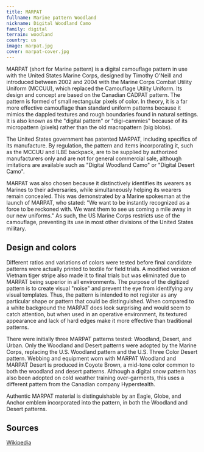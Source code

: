 ```yaml
---
title: MARPAT
fullname: Marine pattern Woodland
nickname: Digital Woodland Camo
family: digital
terrain: woodland
country: us
image: marpat.jpg
cover: marpat-cover.jpg
---
```

MARPAT (short for Marine pattern) is a digital camouflage pattern in use with the United States Marine Corps, designed by Timothy O'Neill and introduced between 2002 and 2004 with the Marine Corps Combat Utility Uniform (MCCUU), which replaced the Camouflage Utility Uniform. Its design and concept are based on the Canadian CADPAT pattern. The pattern is formed of small rectangular pixels of color. In theory, it is a far more effective camouflage than standard uniform patterns because it mimics the dappled textures and rough boundaries found in natural settings. It is also known as the "digital pattern" or "digi-cammies" because of its micropattern (pixels) rather than the old macropattern (big blobs).

The United States government has patented MARPAT, including specifics of its manufacture. By regulation, the pattern and items incorporating it, such as the MCCUU and ILBE backpack, are to be supplied by authorized manufacturers only and are not for general commercial sale, although imitations are available such as "Digital Woodland Camo" or "Digital Desert Camo".

MARPAT was also chosen because it distinctively identifies its wearers as Marines to their adversaries, while simultaneously helping its wearers remain concealed. This was demonstrated by a Marine spokesman at the launch of MARPAT, who stated: "We want to be instantly recognized as a force to be reckoned with. We want them to see us coming a mile away in our new uniforms." As such, the US Marine Corps restricts use of the camouflage, preventing its use in most other divisions of the United States military.

Design and colors
------------------
Different ratios and variations of colors were tested before final candidate patterns were actually printed to textile for field trials. A modified version of Vietnam tiger stripe also made it to final trials but was eliminated due to MARPAT being superior in all environments. The purpose of the digitized pattern is to create visual "noise" and prevent the eye from identifying any visual templates. Thus, the pattern is intended to not register as any particular shape or pattern that could be distinguished. When compared to a white background the MARPAT does look surprising and would seem to catch attention, but when used in an operative environment, its textured appearance and lack of hard edges make it more effective than traditional patterns.

There were initially three MARPAT patterns tested: Woodland, Desert, and Urban. Only the Woodland and Desert patterns were adopted by the Marine Corps, replacing the U.S. Woodland pattern and the U.S. Three Color Desert pattern. Webbing and equipment worn with MARPAT Woodland and MARPAT Desert is produced in Coyote Brown, a mid-tone color common to both the woodland and desert patterns. Although a digital snow pattern has also been adopted on cold weather training over-garments, this uses a different pattern from the Canadian company Hyperstealth.

Authentic MARPAT material is distinguishable by an Eagle, Globe, and Anchor emblem incorporated into the pattern, in both the Woodland and Desert patterns.

Sources
-------
[Wikipedia](https://en.wikipedia.org/wiki/MARPAT)
